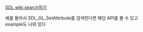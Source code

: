 

[SDL wiki search하기](https://wiki.libsdl.org/wiki/search)

예를 들어서 SDL_GL_SetAttribute를 검색한다면 해당 API를 볼 수 있고  
example도 나와 있다  


